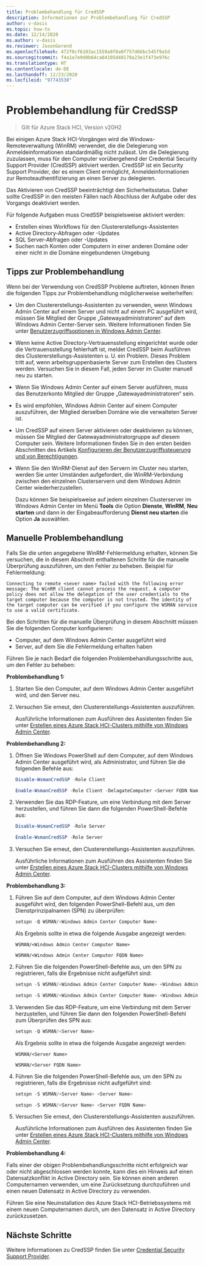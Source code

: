 ```yaml
---
title: Problembehandlung für CredSSP
description: Informationen zur Problembehandlung für CredSSP
author: v-dasis
ms.topic: how-to
ms.date: 12/14/2020
ms.author: v-dasis
ms.reviewer: JasonGerend
ms.openlocfilehash: 472f0cf6103ac1559a9f8a0f757d66bc545f9a5d
ms.sourcegitcommit: f4a1a7e9d0b64ca84105d48170a23e1f473e976c
ms.translationtype: HT
ms.contentlocale: de-DE
ms.lasthandoff: 12/23/2020
ms.locfileid: "97743538"
---
```

# <a name="troubleshoot-credssp"></a>Problembehandlung für CredSSP

> Gilt für Azure Stack HCI, Version v20H2

Bei einigen Azure Stack HCI-Vorgängen wird die Windows-Remoteverwaltung (WinRM) verwendet, die die Delegierung von Anmeldeinformationen standardmäßig nicht zulässt. Um die Delegierung zuzulassen, muss für den Computer vorübergehend der Credential Security Support Provider (CredSSP) aktiviert werden. CredSSP ist ein Security Support Provider, der es einem Client ermöglicht, Anmeldeinformationen zur Remoteauthentifizierung an einen Server zu delegieren.

Das Aktivieren von CredSSP beeinträchtigt den Sicherheitsstatus. Daher sollte CredSSP in den meisten Fällen nach Abschluss der Aufgabe oder des Vorgangs deaktiviert werden.

Für folgende Aufgaben muss CredSSP beispielsweise aktiviert werden:

- Erstellen eines Workflows für den Clustererstellungs-Assistenten
- Active Directory-Abfragen oder -Updates
- SQL Server-Abfragen oder -Updates
- Suchen nach Konten oder Computern in einer anderen Domäne oder einer nicht in die Domäne eingebundenen Umgebung

## <a name="troubleshooting-tips"></a>Tipps zur Problembehandlung

Wenn bei der Verwendung von CredSSP Probleme auftreten, können Ihnen die folgenden Tipps zur Problembehandlung möglicherweise weiterhelfen:

- Um den Clustererstellungs-Assistenten zu verwenden, wenn Windows Admin Center auf einem Server und nicht auf einem PC ausgeführt wird, müssen Sie Mitglied der Gruppe „Gatewayadministratoren“ auf dem Windows Admin Center-Server sein. Weitere Informationen finden Sie unter [Benutzerzugriffsoptionen in Windows Admin Center](/windows-server/manage/windows-admin-center/plan/user-access-options).

- Wenn keine Active Directory-Vertrauensstellung eingerichtet wurde oder die Vertrauensstellung fehlerhaft ist, meldet CredSSP beim Ausführen des Clustererstellungs-Assistenten u. U. ein Problem. Dieses Problem tritt auf, wenn arbeitsgruppenbasierte Server zum Erstellen des Clusters werden. Versuchen Sie in diesem Fall, jeden Server im Cluster manuell neu zu starten.

- Wenn Sie Windows Admin Center auf einem Server ausführen, muss das Benutzerkonto Mitglied der Gruppe „Gatewayadministratoren“ sein.

- Es wird empfohlen, Windows Admin Center auf einem Computer auszuführen, der Mitglied derselben Domäne wie die verwalteten Server ist.

- Um CredSSP auf einem Server aktivieren oder deaktivieren zu können, müssen Sie Mitglied der Gatewayadministratorgruppe auf diesem Computer sein. Weitere Informationen finden Sie in den ersten beiden Abschnitten des Artikels [Konfigurieren der Benutzerzugriffssteuerung und von Berechtigungen](/windows-server/manage/windows-admin-center/configure/user-access-control#gateway-access-role-definitions).

- Wenn Sie den WinRM-Dienst auf den Servern im Cluster neu starten, werden Sie unter Umständen aufgefordert, die WinRM-Verbindung zwischen den einzelnen Clusterservern und dem Windows Admin Center wiederherzustellen.

    Dazu können Sie beispielsweise auf jedem einzelnen Clusterserver im Windows Admin Center im Menü **Tools** die Option **Dienste**, **WinRM**, **Neu starten** und dann in der Eingabeaufforderung **Dienst neu starten** die Option **Ja** auswählen.

## <a name="manual-troubleshooting"></a>Manuelle Problembehandlung

Falls Sie die unten angegebene WinRM-Fehlermeldung erhalten, können Sie versuchen, die in diesem Abschnitt enthaltenen Schritte für die manuelle Überprüfung auszuführen, um den Fehler zu beheben. Beispiel für Fehlermeldung:

`Connecting to remote <sever name> failed with the following error message: The WinRM client cannot process the request. A computer policy does not allow the delegation of the user credentials to the target computer because the computer is not trusted. The identity of the target computer can be verified if you configure the WSMAN service to use a valid certificate.`

Bei den Schritten für die manuelle Überprüfung in diesem Abschnitt müssen Sie die folgenden Computer konfigurieren:
- Computer, auf dem Windows Admin Center ausgeführt wird
- Server, auf dem Sie die Fehlermeldung erhalten haben

Führen Sie je nach Bedarf die folgenden Problembehandlungsschritte aus, um den Fehler zu beheben:

**Problembehandlung 1:**
1. Starten Sie den Computer, auf dem Windows Admin Center ausgeführt wird, und den Server neu.
1. Versuchen Sie erneut, den Clustererstellungs-Assistenten auszuführen.

    Ausführliche Informationen zum Ausführen des Assistenten finden Sie unter [Erstellen eines Azure Stack HCI-Clusters mithilfe von Windows Admin Center](../deploy/create-cluster.md).

**Problembehandlung 2:**
1. Öffnen Sie Windows PowerShell auf dem Computer, auf dem Windows Admin Center ausgeführt wird, als Administrator, und führen Sie die folgenden Befehle aus:

    ```powershell
    Disable-WsmanCredSSP -Role Client  
    ```

    ```powershell  
    Enable-WsmanCredSSP -Role Client -DelagateComputer <Server FQDN Name>
    ```

1. Verwenden Sie das RDP-Feature, um eine Verbindung mit dem Server herzustellen, und führen Sie dann die folgenden PowerShell-Befehle aus:

    ```powershell  
    Disable-WsmanCredSSP -Role Server  
    ```

    ```powershell  
    Enable-WsmanCredSSP -Role Server  
    ```
    
1. Versuchen Sie erneut, den Clustererstellungs-Assistenten auszuführen.

    Ausführliche Informationen zum Ausführen des Assistenten finden Sie unter [Erstellen eines Azure Stack HCI-Clusters mithilfe von Windows Admin Center](../deploy/create-cluster.md).

**Problembehandlung 3:**
1. Führen Sie auf dem Computer, auf dem Windows Admin Center ausgeführt wird, den folgenden PowerShell-Befehl aus, um den Dienstprinzipalnamen (SPN) zu überprüfen:

    ```powershell
    setspn -Q WSMAN/<Windows Admin Center Computer Name>  
    ```
    
    Als Ergebnis sollte in etwa die folgende Ausgabe angezeigt werden:

    `WSMAN/<Windows Admin Center Computer Name>`

    `WSMAN/<Windows Admin Center Computer FQDN Name>`

1. Führen Sie die folgenden PowerShell-Befehle aus, um den SPN zu registrieren, falls die Ergebnisse nicht aufgeführt sind:

    ```powershell
    setspn -S WSMAN/<Windows Admin Center Computer Name> <Windows Admin Center Computer Name>  
    ```

    ```powershell
    setspn -S WSMAN/<Windows Admin Center Computer Name> <Windows Admin Center Computer FQDN Name>  
    ```

1. Verwenden Sie das RDP-Feature, um eine Verbindung mit dem Server herzustellen, und führen Sie dann den folgenden PowerShell-Befehl zum Überprüfen des SPN aus:

    ```powershell
    setspn -Q WSMAN/<Server Name>  
    ```

    Als Ergebnis sollte in etwa die folgende Ausgabe angezeigt werden:

    `WSMAN/<Server Name>`

    `WSMAN/<Server FQDN Name>`

1. Führen Sie die folgenden PowerShell-Befehle aus, um den SPN zu registrieren, falls die Ergebnisse nicht aufgeführt sind:

    ```powershell
    setspn -S WSMAN/<Server Name> <Server Name>  
    ```

    ```powershell
    setspn -S WSMAN/<Server Name> <Server FQDN Name>  
    ```

1. Versuchen Sie erneut, den Clustererstellungs-Assistenten auszuführen.

    Ausführliche Informationen zum Ausführen des Assistenten finden Sie unter [Erstellen eines Azure Stack HCI-Clusters mithilfe von Windows Admin Center](../deploy/create-cluster.md).


**Problembehandlung 4:**

Falls einer der obigen Problembehandlungsschritte nicht erfolgreich war oder nicht abgeschlossen werden konnte, kann dies ein Hinweis auf einen Datensatzkonflikt in Active Directory sein. Sie können einen anderen Computernamen verwenden, um eine Zurücksetzung durchzuführen und einen neuen Datensatz in Active Directory zu verwenden.

Führen Sie eine Neuinstallation des Azure Stack HCI-Betriebssystems mit einem neuen Computernamen durch, um den Datensatz in Active Directory zurückzusetzen.

## <a name="next-steps"></a>Nächste Schritte

Weitere Informationen zu CredSSP finden Sie unter [Credential Security Support Provider](/windows/win32/secauthn/credential-security-support-provider).